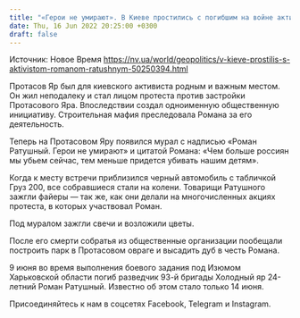 ```yaml
---
title: "«Герои не умирают». В Киеве простились с погибшим на войне активистом Романом Ратушным"
date: Thu, 16 Jun 2022 20:25:00 +0300
draft: false
---
```

Источник: Новое Время https://nv.ua/world/geopolitics/v-kieve-prostilis-s-aktivistom-romanom-ratushnym-50250394.html


 Протасов Яр был для киевского активиста родным и важным местом. Он жил неподалеку и стал лицом протеста против застройки Протасового Яра. Впоследствии создал одноименную общественную инициативу. Строительная мафия преследовала Романа за его деятельность.

Теперь на Протасовом Яру появился мурал с надписью «Роман Ратушный. Герои не умирают» и цитатой Романа: «Чем больше россиян мы убьем сейчас, тем меньше придется убивать нашим детям».

Когда к месту встречи приблизился черный автомобиль с табличкой Груз 200, все собравшиеся стали на колени. Товарищи Ратушного зажгли файеры — так же, как они делали на многочисленных акциях протеста, в которых участвовал Роман.

Под муралом зажгли свечи и возложили цветы.

После его смерти собратья из общественные организации пообещали построить парк в Протасовом овраге и высадить дуб в честь Романа.

 9 июня во время выполнения боевого задания под Изюмом Харьковской области погиб разведчик 93-й бригады Холодный яр 24-летний Роман Ратушный. Известно об этом стало только 14 июня.

Присоединяйтесь к нам в соцсетях Facebook, Telegram и Instagram.
